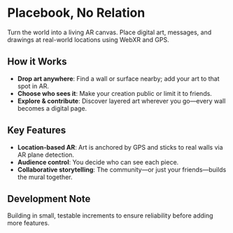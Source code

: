 # Placebook, No Relation

Turn the world into a living AR canvas. Place digital art, messages, and drawings at real-world locations using WebXR and GPS.

## How it Works

- **Drop art anywhere**: Find a wall or surface nearby; add your art to that spot in AR.
- **Choose who sees it**: Make your creation public or limit it to friends.
- **Explore & contribute**: Discover layered art wherever you go—every wall becomes a digital page.

## Key Features

- **Location-based AR**: Art is anchored by GPS and sticks to real walls via AR plane detection.
- **Audience control**: You decide who can see each piece.
- **Collaborative storytelling**: The community—or just your friends—builds the mural together.

## Development Note
Building in small, testable increments to ensure reliability before adding more features.
